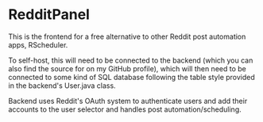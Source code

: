 # RedditPanel

This is the frontend for a free alternative to other Reddit post automation apps, RScheduler.

To self-host, this will need to be connected to the backend (which you can also find the source for on my GitHub profile), which will then need to be connected to some kind of SQL database following the table style provided in the backend's User.java class.

Backend uses Reddit's OAuth system to authenticate users and add their accounts to the user selector and handles post automation/scheduling.
